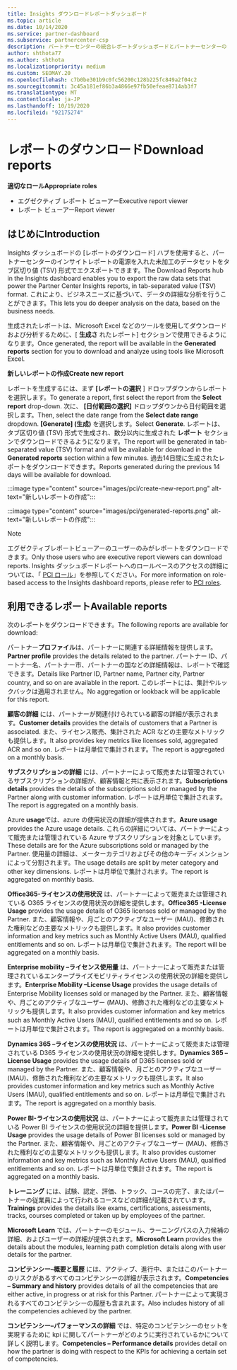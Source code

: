 ```yaml
---
title: Insights ダウンロードレポートダッシュボード
ms.topic: article
ms.date: 10/14/2020
ms.service: partner-dashboard
ms.subservice: partnercenter-csp
description: パートナーセンターの統合レポートダッシュボードとパートナーセンターの Insights レポートからデータをダウンロードしてエクスポートする方法について説明します。
author: shthota77
ms.author: shthota
ms.localizationpriority: medium
ms.custom: SEOMAY.20
ms.openlocfilehash: c7b0be301b9c0fc56200c128b225fc849a2f04c2
ms.sourcegitcommit: 3c45a181ef86b3a4866e97fb50efeae8714ab3f7
ms.translationtype: MT
ms.contentlocale: ja-JP
ms.lasthandoff: 10/19/2020
ms.locfileid: "92175274"
---
```

# <a name="download-reports"></a><span data-ttu-id="b3b0e-103">レポートのダウンロード</span><span class="sxs-lookup"><span data-stu-id="b3b0e-103">Download reports</span></span>

<span data-ttu-id="b3b0e-104">**適切なロール**</span><span class="sxs-lookup"><span data-stu-id="b3b0e-104">**Appropriate roles**</span></span>
- <span data-ttu-id="b3b0e-105">エグゼクティブ レポート ビューアー</span><span class="sxs-lookup"><span data-stu-id="b3b0e-105">Executive report viewer</span></span>
- <span data-ttu-id="b3b0e-106">レポート ビューアー</span><span class="sxs-lookup"><span data-stu-id="b3b0e-106">Report viewer</span></span>

## <a name="introduction"></a><span data-ttu-id="b3b0e-107">はじめに</span><span class="sxs-lookup"><span data-stu-id="b3b0e-107">Introduction</span></span>

<span data-ttu-id="b3b0e-108">Insights ダッシュボードの [レポートのダウンロード] ハブを使用すると、パートナーセンターのインサイトレポートの電源を入れた未加工のデータセットをタブ区切り値 (TSV) 形式でエクスポートできます。</span><span class="sxs-lookup"><span data-stu-id="b3b0e-108">The Download Reports hub in the Insights dashboard enables you to export the raw data sets that power the Partner Center Insights reports, in tab-separated value (TSV) format.</span></span> <span data-ttu-id="b3b0e-109">これにより、ビジネスニーズに基づいて、データの詳細な分析を行うことができます。</span><span class="sxs-lookup"><span data-stu-id="b3b0e-109">This lets you do deeper analysis on the data, based on the business needs.</span></span>

<span data-ttu-id="b3b0e-110">生成されたレポートは、Microsoft Excel などのツールを使用してダウンロードおよび分析するために、[ **生成さ** れたレポート] セクションで使用できるようになります。</span><span class="sxs-lookup"><span data-stu-id="b3b0e-110">Once generated, the report  will be available in the **Generated reports** section for you to download and analyze using tools like Microsoft Excel.</span></span>

<span data-ttu-id="b3b0e-111">**新しいレポートの作成**</span><span class="sxs-lookup"><span data-stu-id="b3b0e-111">**Create new report**</span></span>

<span data-ttu-id="b3b0e-112">レポートを生成するには、まず **[レポートの選択** ] ドロップダウンからレポートを選択します。</span><span class="sxs-lookup"><span data-stu-id="b3b0e-112">To generate a report, first select the report from the **Select report** drop-down.</span></span> <span data-ttu-id="b3b0e-113">次に、 **[日付範囲の選択]** ドロップダウンから日付範囲を選択します。</span><span class="sxs-lookup"><span data-stu-id="b3b0e-113">Then, select the date range from the **Select date range** dropdown.</span></span> <span data-ttu-id="b3b0e-114">**[Generate] \(生成)** を選択します。</span><span class="sxs-lookup"><span data-stu-id="b3b0e-114">Select **Generate**.</span></span> <span data-ttu-id="b3b0e-115">レポートは、タブ区切り値 (TSV) 形式で生成され、数分以内に生成された **レポート** セクションでダウンロードできるようになります。</span><span class="sxs-lookup"><span data-stu-id="b3b0e-115">The report will be generated in tab-separated value (TSV) format and will be available for download in the **Generated reports** section within a few minutes.</span></span> <span data-ttu-id="b3b0e-116">過去14日間に生成されたレポートをダウンロードできます。</span><span class="sxs-lookup"><span data-stu-id="b3b0e-116">Reports generated during the previous 14 days will be available for download.</span></span>

:::image type="content" source="images/pci/create-new-report.png" alt-text="新しいレポートの作成":::

:::image type="content" source="images/pci/generated-reports.png" alt-text="新しいレポートの作成":::

>[!NOTE] 
><span data-ttu-id="b3b0e-119">エグゼクティブレポートビューアーのユーザーのみがレポートをダウンロードできます。</span><span class="sxs-lookup"><span data-stu-id="b3b0e-119">Only those users who are executive report viewers can download reports.</span></span> <span data-ttu-id="b3b0e-120">Insights ダッシュボードレポートへのロールベースのアクセスの詳細については、「 [PCI ロール](pci-roles.md)」を参照してください。</span><span class="sxs-lookup"><span data-stu-id="b3b0e-120">For more information on role-based access to the Insights dashboard reports, please refer to [PCI roles](pci-roles.md).</span></span> 

## <a name="available-reports"></a><span data-ttu-id="b3b0e-121">利用できるレポート</span><span class="sxs-lookup"><span data-stu-id="b3b0e-121">Available reports</span></span>

<span data-ttu-id="b3b0e-122">次のレポートをダウンロードできます。</span><span class="sxs-lookup"><span data-stu-id="b3b0e-122">The following reports are available for download:</span></span>

<span data-ttu-id="b3b0e-123">パートナー**プロファイル**は、パートナーに関連する詳細情報を提供します。</span><span class="sxs-lookup"><span data-stu-id="b3b0e-123">**Partner profile** provides the details related to the partner.</span></span> <span data-ttu-id="b3b0e-124">パートナー ID、パートナー名、パートナー市、パートナーの国などの詳細情報は、レポートで確認できます。</span><span class="sxs-lookup"><span data-stu-id="b3b0e-124">Details like Partner ID, Partner name, Partner city, Partner country, and so on are available in the report.</span></span> <span data-ttu-id="b3b0e-125">このレポートには、集計やルックバックは適用されません。</span><span class="sxs-lookup"><span data-stu-id="b3b0e-125">No aggregation or lookback will be applicable for this report.</span></span>

<span data-ttu-id="b3b0e-126">**顧客の詳細** には、パートナーが関連付けられている顧客の詳細が表示されます。</span><span class="sxs-lookup"><span data-stu-id="b3b0e-126">**Customer details** provides the details of customers that a Partner is associated.</span></span> <span data-ttu-id="b3b0e-127">また、ライセンス販売、集計された ACR などの主要なメトリックも提供します。</span><span class="sxs-lookup"><span data-stu-id="b3b0e-127">It also provides key metrics like licenses sold, aggregated ACR and so on.</span></span> <span data-ttu-id="b3b0e-128">レポートは月単位で集計されます。</span><span class="sxs-lookup"><span data-stu-id="b3b0e-128">The report is aggregated on a monthly basis.</span></span>

<span data-ttu-id="b3b0e-129">**サブスクリプションの詳細** には、パートナーによって販売または管理されているサブスクリプションの詳細が、顧客情報と共に表示されます。</span><span class="sxs-lookup"><span data-stu-id="b3b0e-129">**Subscriptions details** provides the details of the subscriptions sold or managed by the Partner along with customer information.</span></span> <span data-ttu-id="b3b0e-130">レポートは月単位で集計されます。</span><span class="sxs-lookup"><span data-stu-id="b3b0e-130">The report is aggregated on a monthly basis.</span></span>

<span data-ttu-id="b3b0e-131">Azure **usage**では、azure の使用状況の詳細が提供されます。</span><span class="sxs-lookup"><span data-stu-id="b3b0e-131">**Azure usage** provides the Azure usage details.</span></span> <span data-ttu-id="b3b0e-132">これらの詳細については、パートナーによって販売または管理されている Azure サブスクリプションを対象としています。</span><span class="sxs-lookup"><span data-stu-id="b3b0e-132">These details are for the Azure subscriptions sold or managed by the Partner.</span></span> <span data-ttu-id="b3b0e-133">使用量の詳細は、メーターカテゴリおよびその他のキーディメンションによって分割されます。</span><span class="sxs-lookup"><span data-stu-id="b3b0e-133">The usage details are split by meter category and other key dimensions.</span></span> <span data-ttu-id="b3b0e-134">レポートは月単位で集計されます。</span><span class="sxs-lookup"><span data-stu-id="b3b0e-134">The report is aggregated on monthly basis.</span></span>

<span data-ttu-id="b3b0e-135">**Office365-ライセンスの使用状況** は、パートナーによって販売または管理されている O365 ライセンスの使用状況の詳細を提供します。</span><span class="sxs-lookup"><span data-stu-id="b3b0e-135">**Office365 -License Usage** provides the usage details of O365 licenses sold or managed by the Partner.</span></span> <span data-ttu-id="b3b0e-136">また、顧客情報や、月ごとのアクティブなユーザー (MAU)、修飾された権利などの主要なメトリックも提供します。</span><span class="sxs-lookup"><span data-stu-id="b3b0e-136">It also provides customer information and key metrics such as Monthly Active Users (MAU), qualified entitlements and so on.</span></span> <span data-ttu-id="b3b0e-137">レポートは月単位で集計されます。</span><span class="sxs-lookup"><span data-stu-id="b3b0e-137">The report will be aggregated on a monthly basis.</span></span>

<span data-ttu-id="b3b0e-138">**Enterprise mobility –ライセンス使用量**  は、パートナーによって販売または管理されているエンタープライズモビリティライセンスの使用状況の詳細を提供します。</span><span class="sxs-lookup"><span data-stu-id="b3b0e-138">**Enterprise Mobility –License Usage**  provides the usage details of Enterprise Mobility licenses sold or managed by the Partner.</span></span> <span data-ttu-id="b3b0e-139">また、顧客情報や、月ごとのアクティブなユーザー (MAU)、修飾された権利などの主要なメトリックも提供します。</span><span class="sxs-lookup"><span data-stu-id="b3b0e-139">It also provides customer information and key metrics such as Monthly Active Users (MAU), qualified entitlements and so on.</span></span> <span data-ttu-id="b3b0e-140">レポートは月単位で集計されます。</span><span class="sxs-lookup"><span data-stu-id="b3b0e-140">The report is aggregated on a monthly basis.</span></span>

<span data-ttu-id="b3b0e-141">**Dynamics 365 –ライセンスの使用状況** は、パートナーによって販売または管理されている D365 ライセンスの使用状況の詳細を提供します。</span><span class="sxs-lookup"><span data-stu-id="b3b0e-141">**Dynamics 365 –License Usage** provides the usage details of D365 licenses sold or managed by the Partner.</span></span> <span data-ttu-id="b3b0e-142">また、顧客情報や、月ごとのアクティブなユーザー (MAU)、修飾された権利などの主要なメトリックも提供します。</span><span class="sxs-lookup"><span data-stu-id="b3b0e-142">It also provides customer information and key metrics such as Monthly Active Users (MAU), qualified entitlements and so on.</span></span> <span data-ttu-id="b3b0e-143">レポートは月単位で集計されます。</span><span class="sxs-lookup"><span data-stu-id="b3b0e-143">The report is aggregated on a monthly basis.</span></span>

<span data-ttu-id="b3b0e-144">**Power BI-ライセンスの使用状況** は、パートナーによって販売または管理されている Power BI ライセンスの使用状況の詳細を提供します。</span><span class="sxs-lookup"><span data-stu-id="b3b0e-144">**Power BI -License Usage** provides the usage details of Power BI licenses sold or managed by the Partner.</span></span> <span data-ttu-id="b3b0e-145">また、顧客情報や、月ごとのアクティブなユーザー (MAU)、修飾された権利などの主要なメトリックも提供します。</span><span class="sxs-lookup"><span data-stu-id="b3b0e-145">It also provides customer information and key metrics such as Monthly Active Users (MAU), qualified entitlements and so on.</span></span> <span data-ttu-id="b3b0e-146">レポートは月単位で集計されます。</span><span class="sxs-lookup"><span data-stu-id="b3b0e-146">The report is aggregated on a monthly basis.</span></span>

<span data-ttu-id="b3b0e-147">**トレーニング** には、試験、認定、評価、トラック、コースの完了、またはパートナーの従業員によって行われるコースなどの詳細が記載されています。</span><span class="sxs-lookup"><span data-stu-id="b3b0e-147">**Trainings** provides the details like exams, certifications, assessments, tracks, courses completed or taken up by employees of the partner.</span></span>

<span data-ttu-id="b3b0e-148">**Microsoft Learn** では、パートナーのモジュール、ラーニングパスの入力候補の詳細、およびユーザーの詳細が提供されます。</span><span class="sxs-lookup"><span data-stu-id="b3b0e-148">**Microsoft Learn** provides the details about the modules, learning path completion details along with user details for the partner.</span></span>

<span data-ttu-id="b3b0e-149">**コンピテンシー–概要と履歴** には、アクティブ、進行中、またはこのパートナーのリスクがあるすべてのコンピテンシーの詳細が表示されます。</span><span class="sxs-lookup"><span data-stu-id="b3b0e-149">**Competencies – Summary and history** provides details of all the competencies that are either active, in progress or at risk for this Partner.</span></span> <span data-ttu-id="b3b0e-150">パートナーによって実現されるすべてのコンピテンシーの履歴も含まれます。</span><span class="sxs-lookup"><span data-stu-id="b3b0e-150">Also includes history of all the competencies achieved by the partner.</span></span>

<span data-ttu-id="b3b0e-151">**コンピテンシー–パフォーマンスの詳細** では、特定のコンピテンシーのセットを実現するために kpi に関してパートナーがどのように実行されているかについて詳しく説明します。</span><span class="sxs-lookup"><span data-stu-id="b3b0e-151">**Competencies – Performance details** provides detail on how the partner is doing with respect to the KPIs for achieving a certain set of competencies.</span></span>

